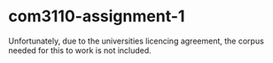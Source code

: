 # com3110-assignment-1
Unfortunately, due to the universities licencing agreement, the corpus needed for this to work is not included.
